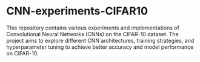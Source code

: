# CNN-experiments-CIFAR10
This repository contains various experiments and implementations of Convolutional Neural Networks (CNNs) on the CIFAR-10 dataset. The project aims to explore different CNN architectures, training strategies, and hyperparameter tuning to achieve better accuracy and model performance on CIFAR-10.
